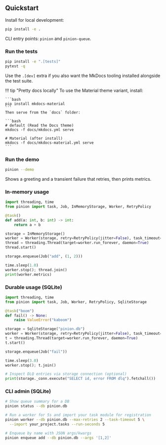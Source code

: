 ## Quickstart

Install for local development:

```bash
pip install -e .
```

CLI entry points: `pinion` and `pinion-queue`.

### Run the tests

```bash
pip install -e ".[tests]"
pytest -q
```

Use the `.[dev]` extra if you also want the MkDocs tooling installed alongside the test suite.

!!! tip "Pretty docs locally"
    To use the Material theme variant, install:

    ```bash
    pip install mkdocs-material
    ```
    Then serve from the `docs` folder:

    ```bash
    # default (Read the Docs theme)
    mkdocs -f docs/mkdocs.yml serve

    # Material (after install)
    mkdocs -f docs/mkdocs-material.yml serve
    ```

### Run the demo

```bash
pinion --demo
```

Shows a greeting and a transient failure that retries, then prints metrics.

### In-memory usage

```python
import threading, time
from pinion import task, Job, InMemoryStorage, Worker, RetryPolicy

@task()
def add(a: int, b: int) -> int:
    return a + b

storage = InMemoryStorage()
worker = Worker(storage, retry=RetryPolicy(jitter=False), task_timeout=2.0)
thread = threading.Thread(target=worker.run_forever, daemon=True)
thread.start()

storage.enqueue(Job("add", (1, 2)))

time.sleep(1.0)
worker.stop(); thread.join()
print(worker.metrics)
```

### Durable usage (SQLite)

```python
import threading, time
from pinion import task, Job, Worker, RetryPolicy, SqliteStorage

@task("boom")
def fail() -> None:
    raise ValueError("kaboom")

storage = SqliteStorage("pinion.db")
worker = Worker(storage, retry=RetryPolicy(jitter=False), task_timeout=2.0)
t = threading.Thread(target=worker.run_forever, daemon=True)
t.start()

storage.enqueue(Job("fail"))

time.sleep(3.0)
worker.stop(); t.join()

# Inspect DLQ entries via storage connection (optional)
print(storage._conn.execute("SELECT id, error FROM dlq").fetchall())
```

### CLI admin (SQLite)

```bash
# Show queue summary for a DB
pinion status --db pinion.db

# Run a worker for 5s and import your task module for registration
pinion worker --db pinion.db --max-retries 2 --task-timeout 5 \
  --import your_project.tasks --run-seconds 5

# Enqueue by name with JSON args/kwargs
pinion enqueue add --db pinion.db --args '[1,2]'
```
